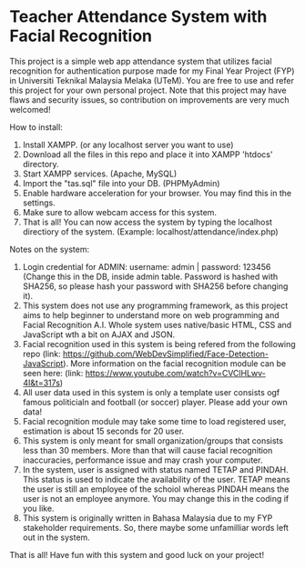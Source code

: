 # Teacher Attendance System with Facial Recognition
This project is a simple web app attendance system that utilizes facial recognition for authentication purpose made for my Final Year Project (FYP) in Universiti Teknikal Malaysia Melaka (UTeM). You are free to use and refer this project for your own personal project. Note that this project may have flaws and security issues, so contribution on improvements are very much welcomed!

How to install:
1) Install XAMPP. (or any localhost server you want to use)
2) Download all the files in this repo and place it into XAMPP 'htdocs' directory.
3) Start XAMPP services. (Apache, MySQL)
4) Import the "tas.sql" file into your DB. (PHPMyAdmin)
5) Enable hardware acceleration for your browser. You may find this in the settings.
6) Make sure to allow webcam access for this system.
7) That is all! You can now access the system by typing the localhost directiory of the system. (Example: localhost/attendance/index.php)

Notes on the system:
1) Login credential for ADMIN: username: admin | password: 123456 (Change this in the DB, inside admin table. Password is hashed with SHA256, so please hash your password with SHA256 before changing it).
2) This system does not use any programming framework, as this project aims to help beginner to understand more on web programming and Facial Recognition A.I. Whole system uses native/basic HTML, CSS and JavaScript wth a bit on AJAX and JSON.
3) Facial recognition used in this system is being refered from the following repo (link: https://github.com/WebDevSimplified/Face-Detection-JavaScript). More information on the facial recognition module can be seen here: (link: https://www.youtube.com/watch?v=CVClHLwv-4I&t=317s)
4) All user data used in this system is only a template user consists ogf famous politicialn and football (or soccer) player. Please add your own data!
5) Facial recognition module may take some time to load registered user, estimation is about 15 seconds for 20 user.
6) This system is only meant for small organization/groups that consists less than 30 members. More than that will cause facial recognition inaccuracies, performance issue and may crash your computer.
7) In the system, user is assigned with status named TETAP and PINDAH. This status is used to indicate the availability of the user. TETAP means the user is still an employee of the schoiol whereas PINDAH means the user is not an employee anymore. You may change this in the coding if you like.
8) This system is originally written in Bahasa Malaysia due to my FYP stakeholder requirements. So, there maybe some unfamilliar words left out in the system.

That is all! Have fun with this system and good luck on your project!
